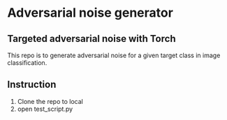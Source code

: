 # Adversarial noise generator

## Targeted adversarial noise with Torch
This repo is to generate adversarial noise for a given target class in image classification.

## Instruction
1. Clone the repo to local
2. open test_script.py
